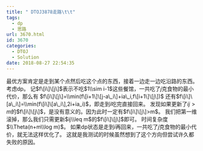 ```yaml
---
title: " DTOJ3878走路\t\t"
tags:
  - dp
  - 思路
url: 3670.html
id: 3670
categories:
  - DTOJ
  - Solution
date: 2018-08-27 22:54:35
---
```


最优方案肯定是走到某个点然后吃这个点的东西，接着一边走一边吃沿路的东西。 考虑dp。 记$f\[i\]\[j\]$表示不吃$1\\sim i-1$这些餐馆，一共吃了$j$克食物的最小代价，那么有 $f\[i\]\[j\]=\\min(f\[i+1\]\[j-a\_i\]+ia\_i,f\[i+1\]\[j\])$ 还有$f\[i\]\[a\_i\]=\\min(f\[i\]\[a\_i\],2i+ia_i)$，即走到$i$吃完直接回来。 发现如果更新了$ij>m$的$f\[i\]\[j\]$，是没有意义的。因为此时一定有$f\[i\]\[j\]>m$。 我们把第一维滚掉，那么我们只需更新$ij\\leq m$的$f\[i\]\[j\]$即可。 时间复杂度$\\Theta(n+m\\log m)$。 如果dp状态是走到$i$再回来，一共吃了$j$克食物的最小代价，就无法这样优化了。 这就是我测试的时候虽然想到了这个方向但尝试许久都失败的原因。